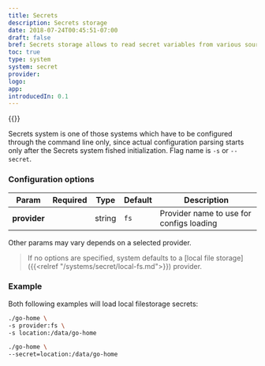 ```yaml
---
title: Secrets
description: Secrets storage
date: 2018-07-24T00:45:51-07:00
draft: false
bref: Secrets storage allows to read secret variables from various sources
toc: true
type: system
system: secret
provider:
logo:
app:
introducedIn: 0.1
---
```

{{<provider>}}

Secrets system is one of those systems which have to be configured through
the command line only, since actual configuration parsing starts only after
the Secrets system fished initialization. Flag name is `-s` or `--secret`.

### Configuration options

| Param | Required | Type | Default | Description |
|-------|----------|------|---------|-------------|
| **provider** || string |`fs`| Provider name to use for configs loading |

Other params may vary depends on a selected provider.

> If no options are specified, system defaults to
a [local file storage]({{<relref "/systems/secret/local-fs.md">}}) provider.

### Example

Both following examples will load local filestorage secrets:

```bash
./go-home \
-s provider:fs \
-s location:/data/go-home
```

```bash
./go-home \
--secret=location:/data/go-home
```
